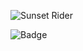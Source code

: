 ![Sunset Rider](https://64.media.tumblr.com/cf5071160fdd42efe20488a5e8549bda/tumblr_mr9yl9lmG51r0ralmo1_500.gif)

![Badge](https://bit.ly/icom-badge)
